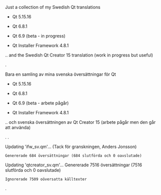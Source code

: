 Just a collection of my Swedish Qt translations


- Qt 5.15.16

- Qt 6.8.1

- Qt 6.9 (beta - in progress)

- Qt Installer Framework 4.8.1


.. and the Swedish Qt Creator 15 translation (work in progress but useful)


.


Bara en samling av mina svenska översättningar för Qt

- Qt 5.15.16

- Qt 6.8.1

- Qt 6.9 (beta - arbete pågår)

- Qt Installer Framework 4.8.1


.. och svenska översättningen av Qt Creator 15 (arbete pågår men den går att använda)

.
.

Updating 'ifw_sv.qm'... (Tack för granskningen, Anders Jonsson)

    Genererade 684 översättningar (684 slutförda och 0 oavslutade)



Updating 'qtcreator_sv.qm'...
    Genererade 7516 översättningar (7516 slutförda och 0 oavslutade)
    
    Ignorerade 7509 oöversatta källtexter

.

